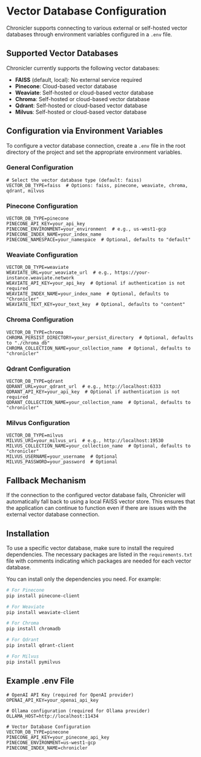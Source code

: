 # Vector Database Configuration

Chronicler supports connecting to various external or self-hosted vector databases through environment variables configured in a `.env` file.

## Supported Vector Databases

Chronicler currently supports the following vector databases:

- **FAISS** (default, local): No external service required
- **Pinecone**: Cloud-based vector database
- **Weaviate**: Self-hosted or cloud-based vector database
- **Chroma**: Self-hosted or cloud-based vector database
- **Qdrant**: Self-hosted or cloud-based vector database
- **Milvus**: Self-hosted or cloud-based vector database

## Configuration via Environment Variables

To configure a vector database connection, create a `.env` file in the root directory of the project and set the appropriate environment variables.

### General Configuration

```
# Select the vector database type (default: faiss)
VECTOR_DB_TYPE=faiss  # Options: faiss, pinecone, weaviate, chroma, qdrant, milvus
```

### Pinecone Configuration

```
VECTOR_DB_TYPE=pinecone
PINECONE_API_KEY=your_api_key
PINECONE_ENVIRONMENT=your_environment  # e.g., us-west1-gcp
PINECONE_INDEX_NAME=your_index_name
PINECONE_NAMESPACE=your_namespace  # Optional, defaults to "default"
```

### Weaviate Configuration

```
VECTOR_DB_TYPE=weaviate
WEAVIATE_URL=your_weaviate_url  # e.g., https://your-instance.weaviate.network
WEAVIATE_API_KEY=your_api_key  # Optional if authentication is not required
WEAVIATE_INDEX_NAME=your_index_name  # Optional, defaults to "Chronicler"
WEAVIATE_TEXT_KEY=your_text_key  # Optional, defaults to "content"
```

### Chroma Configuration

```
VECTOR_DB_TYPE=chroma
CHROMA_PERSIST_DIRECTORY=your_persist_directory  # Optional, defaults to "./chroma_db"
CHROMA_COLLECTION_NAME=your_collection_name  # Optional, defaults to "chronicler"
```

### Qdrant Configuration

```
VECTOR_DB_TYPE=qdrant
QDRANT_URL=your_qdrant_url  # e.g., http://localhost:6333
QDRANT_API_KEY=your_api_key  # Optional if authentication is not required
QDRANT_COLLECTION_NAME=your_collection_name  # Optional, defaults to "chronicler"
```

### Milvus Configuration

```
VECTOR_DB_TYPE=milvus
MILVUS_URI=your_milvus_uri  # e.g., http://localhost:19530
MILVUS_COLLECTION_NAME=your_collection_name  # Optional, defaults to "chronicler"
MILVUS_USERNAME=your_username  # Optional
MILVUS_PASSWORD=your_password  # Optional
```

## Fallback Mechanism

If the connection to the configured vector database fails, Chronicler will automatically fall back to using a local FAISS vector store. This ensures that the application can continue to function even if there are issues with the external vector database connection.

## Installation

To use a specific vector database, make sure to install the required dependencies. The necessary packages are listed in the `requirements.txt` file with comments indicating which packages are needed for each vector database.

You can install only the dependencies you need. For example:

```bash
# For Pinecone
pip install pinecone-client

# For Weaviate
pip install weaviate-client

# For Chroma
pip install chromadb

# For Qdrant
pip install qdrant-client

# For Milvus
pip install pymilvus
```

## Example .env File

```
# OpenAI API Key (required for OpenAI provider)
OPENAI_API_KEY=your_openai_api_key

# Ollama configuration (required for Ollama provider)
OLLAMA_HOST=http://localhost:11434

# Vector Database Configuration
VECTOR_DB_TYPE=pinecone
PINECONE_API_KEY=your_pinecone_api_key
PINECONE_ENVIRONMENT=us-west1-gcp
PINECONE_INDEX_NAME=chronicler
```
